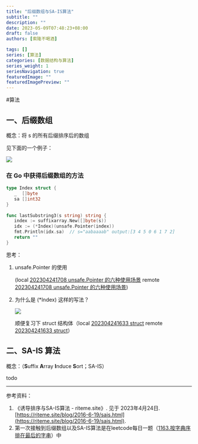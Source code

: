 ```yaml
---
title: "后缀数组与SA-IS算法"
subtitle: ""
description: ""
date: 2023-05-09T07:48:23+08:00
draft: false
authors: [索隆不喝酒]

tags: []
series: [算法]
categories: [数据结构与算法]
series_weight: 1
seriesNavigation: true
featuredImage: ""
featuredImagePreview: ""
---
```

<!--more-->

#算法

## 一、后缀数组

概念：将 s 的所有后缀排序后的数组

见下面的一个例子：

![](images/posts/Pasted%20image%2020230424145648.png)

### 在 Go 中获得后缀数组的方法
```go
type Index struct {  
   _  []byte  
   sa []int32  
}  
  
func lastSubstring3(s string) string {  
   index := suffixarray.New([]byte(s))  
   idx := (*Index)(unsafe.Pointer(index))  
   fmt.Println(idx.sa)  // s="aabaaaab" output:[3 4 5 0 6 1 7 2]
   return ""  
}
```
思考：
1. unsafe.Pointer 的使用

	(local [202304241708 unsafe.Pointer 的六种使用场景](content/posts/go/golang-origin/202304241708%20unsafe.Pointer%20的六种使用场景.md) remote [202304241708 unsafe.Pointer 的六种使用场景](http://honghuiqiang.com/202304241708-unsafe.pointer-%E7%9A%84%E5%85%AD%E7%A7%8D%E4%BD%BF%E7%94%A8%E5%9C%BA%E6%99%AF))

1. 为什么是 (\*Index) 这样的写法？

	![](images/posts/Pasted%20image%2020230424165450.png)
	
	顺便复习下 struct 结构体（local [202304241633 struct](content/posts/go/golang-simple/202304241633%20struct.md) remote [202304241633 struct](http://honghuiqiang.com/202304241633-struct)）

## 二、SA-IS 算法

概念：（**S**uffix **A**rray **I**nduce **S**ort；SA-IS）

todo

---
参考资料：
1. 《诱导排序与SA-IS算法 - riteme.site》. 见于 2023年4月24日. [https://riteme.site/blog/2016-6-19/sais.html](https://riteme.site/blog/2016-6-19/sais.html).
2. 第一次接触到后缀数组以及SA-IS算法是在leetcode每日一题（[1163.按字典序排在最后的字串](https://leetcode.cn/problems/last-substring-in-lexicographical-order/)）中